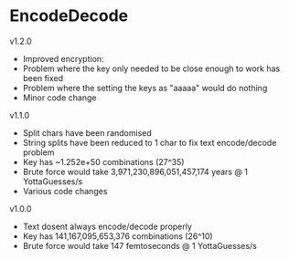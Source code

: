 # EncodeDecode
v1.2.0
- Improved encryption:
- Problem where the key only needed to be close enough to work has been fixed 
- Problem where the setting the keys as "aaaaa" would do nothing
- Minor code change

v1.1.0
- Split chars have been randomised
- String splits have been reduced to 1 char to fix text encode/decode problem
- Key has ~1.252e+50 combinations (27^35)
- Brute force would take 3,971,230,896,051,457,174 years @ 1 YottaGuesses/s
- Various code changes

v1.0.0
- Text dosent always encode/decode properly 
- Key has 141,167,095,653,376 combinations (26^10)
- Brute force would take 147 femtoseconds @ 1 YottaGuesses/s
